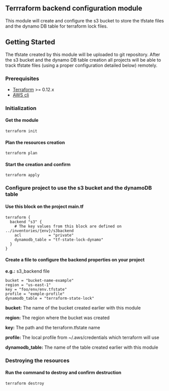 ## Terrraform backend configuration module

This module will create and configure the s3 bucket to store the tfstate files and the dynamo DB table for terraform lock files.

## Getting Started

The tfstate created by this module will be uploaded to git repository. After the s3 bucket and the dynamo DB table creation all projects will be able to track tfstate files (using a proper configuration detailed below) remotely.

### Prerequisites 

* [Terraform](https://learn.hashicorp.com/terraform/getting-started/install.html) >= 0.12.x
* [AWS cli](https://docs.aws.amazon.com/pt_br/cli/latest/userguide/cli-chap-welcome.html) 

### Initialization

#### Get the module
```
terraform init
```
#### Plan the resources creation
```
terraform plan 
```
#### Start the creation and confirm 
```
terraform apply
```
### Configure project to use the s3 bucket and the dynamoDB table

#### Use this block on the project main.tf
```
terraform {
  backend "s3" {
    # The key values from this block are defined on ../inventories/{env}/s3backend
    acl            = "private"
    dynamodb_table = "tf-state-lock-dynamo"
  }
}
```
#### Create a file to configure the backend properties on your project
**e.g.:** s3_backend file
```
bucket = "bucket-name-example"
region = "us-east-1"
key = "foo/env/env.tfstate"
profile = "exmple-profile"
dynamodb_table = "terraform-state-lock"
```

**bucket:** The name of the bucket created earlier with this module

**region:** The region where the bucket was created

**key:** The path and the terraform.tfstate name

**profile:** The local profile from ~/.aws/credentials which terraform will use 

**dynamodb_table:** The name of the table created earlier with this module

### Destroying the resources
#### Run the command to destroy and confirm destruction
```
terraform destroy
```